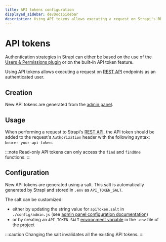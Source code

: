 ```yaml
---
title: API tokens configuration
displayed_sidebar: devDocsSidebar
description: Using API tokens allows executing a request on Strapi's REST API endpoints as an authenticated user.
---
```


# API tokens

Authentication strategies in Strapi can either be based on the use of the [Users & Permissions plugin](/user-docs/users-roles-permissions/introduction-to-users-roles-permissions.md) or on the built-in API token feature.

Using API tokens allows executing a request on [REST API](/dev-docs/api/rest.md) endpoints as an authenticated user.

## Creation

New API tokens are generated from the [admin panel](/user-docs/settings/managing-global-settings.md#managing-api-tokens).

## Usage

When performing a request to Strapi's [REST API](/dev-docs/api/rest.md), the API token should be added to the request's `Authorization` header with the following syntax: `bearer your-api-token`.

:::note
Read-only API tokens can only access the `find` and `findOne` functions.
:::

## Configuration

New API tokens are generated using a salt. This salt is automatically generated by Strapi and stored in `.env` as `API_TOKEN_SALT`.

The salt can be customized:

- either by updating the string value for `apiToken.salt` in `./config/admin.js` (see [admin panel configuration documentation](/dev-docs/configurations/admin-panel.md))
- or by creating an `API_TOKEN_SALT` [environment variable](/dev-docs/configurations/environment.md#strapi-s-environment-variables) in the `.env` file of the project

:::caution
Changing the salt invalidates all the existing API tokens.
:::
